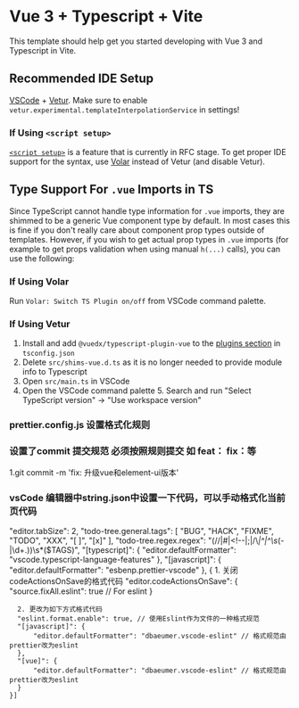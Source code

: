 <!--
 * @Author: 王立品
 * @Date: 2021-07-08 23:47:46
 * @LastEditTime: 2021-07-12 12:51:36
 * @FilePath: \vue3.0-vite.20-element-plus\README.md
-->
# Vue 3 + Typescript + Vite

This template should help get you started developing with Vue 3 and Typescript in Vite.

## Recommended IDE Setup

[VSCode](https://code.visualstudio.com/) + [Vetur](https://marketplace.visualstudio.com/items?itemName=octref.vetur). Make sure to enable `vetur.experimental.templateInterpolationService` in settings!

### If Using `<script setup>`

[`<script setup>`](https://github.com/vuejs/rfcs/pull/227) is a feature that is currently in RFC stage. To get proper IDE support for the syntax, use [Volar](https://marketplace.visualstudio.com/items?itemName=johnsoncodehk.volar) instead of Vetur (and disable Vetur).

## Type Support For `.vue` Imports in TS

Since TypeScript cannot handle type information for `.vue` imports, they are shimmed to be a generic Vue component type by default. In most cases this is fine if you don't really care about component prop types outside of templates. However, if you wish to get actual prop types in `.vue` imports (for example to get props validation when using manual `h(...)` calls), you can use the following:

### If Using Volar

Run `Volar: Switch TS Plugin on/off` from VSCode command palette.

### If Using Vetur

1. Install and add `@vuedx/typescript-plugin-vue` to the [plugins section](https://www.typescriptlang.org/tsconfig#plugins) in `tsconfig.json`
2. Delete `src/shims-vue.d.ts` as it is no longer needed to provide module info to Typescript
3. Open `src/main.ts` in VSCode
4. Open the VSCode command palette 5. Search and run "Select TypeScript version" -> "Use workspace version"

### prettier.config.js 设置格式化规则

### 设置了commit 提交规范 必须按照规则提交 如 feat： fix：等
1.git commit -m 'fix:  升级vue和element-ui版本'

### vsCode 编辑器中string.json中设置一下代码，可以手动格式化当前页代码
"editor.tabSize": 2,
    "todo-tree.general.tags": [
        "BUG",
        "HACK",
        "FIXME",
        "TODO",
        "XXX",
        "[ ]",
        "[x]"
    ],
    "todo-tree.regex.regex": "(//|#|<!--|;|/\\*|^|^\\s*(-|\\d+.))\\s*($TAGS)",
    "[typescript]": {
        "editor.defaultFormatter": "vscode.typescript-language-features"
    },
    "[javascript]": {
        "editor.defaultFormatter": "esbenp.prettier-vscode"
    },
    {
      1. 关闭codeActionsOnSave的格式代码
      "editor.codeActionsOnSave": {
          "source.fixAll.eslint": true // For eslint
      }
    
      2. 更改为如下方式格式代码
      "eslint.format.enable": true, // 使用Eslint作为文件的一种格式规范
      "[javascript]": {
          "editor.defaultFormatter": "dbaeumer.vscode-eslint" // 格式规范由prettier改为eslint
      },
      "[vue]": {
          "editor.defaultFormatter": "dbaeumer.vscode-eslint" // 格式规范由prettier改为eslint
      }
    }]
